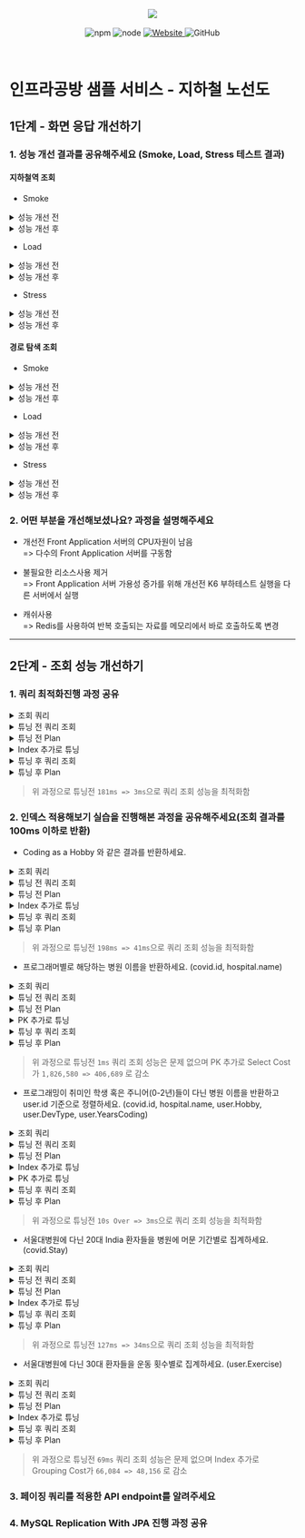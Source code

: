 <p align="center">
    <img width="200px;" src="https://raw.githubusercontent.com/woowacourse/atdd-subway-admin-frontend/master/images/main_logo.png"/>
</p>
<p align="center">
  <img alt="npm" src="https://img.shields.io/badge/npm-%3E%3D%205.5.0-blue">
  <img alt="node" src="https://img.shields.io/badge/node-%3E%3D%209.3.0-blue">
  <a href="https://edu.nextstep.camp/c/R89PYi5H" alt="nextstep atdd">
    <img alt="Website" src="https://img.shields.io/website?url=https%3A%2F%2Fedu.nextstep.camp%2Fc%2FR89PYi5H">
  </a>
  <img alt="GitHub" src="https://img.shields.io/github/license/next-step/atdd-subway-service">
</p>

<br>

# 인프라공방 샘플 서비스 - 지하철 노선도
## 1단계 - 화면 응답 개선하기
### 1. 성능 개선 결과를 공유해주세요 (Smoke, Load, Stress 테스트 결과)

#### 지하철역 조회
- Smoke
<details><summary>성능 개선 전</summary>

```bash

          /\      |‾‾| /‾‾/   /‾‾/
     /\  /  \     |  |/  /   /  /
    /  \/    \    |     (   /   ‾‾\
   /          \   |  |\  \ |  (‾)  |
  / __________ \  |__| \__\ \_____/ .io

  execution: local
     script: smoke.js
     output: -

  scenarios: (100.00%) 1 scenario, 1 max VUs, 40s max duration (incl. graceful stop):
           * default: 1 looping VUs for 10s (gracefulStop: 30s)


running (11.1s), 0/1 VUs, 8 complete and 0 interrupted iterations
default ✓ [======================================] 1 VUs  10s

     ✓ 메인페이지가 정상적으로 응답함
     ✓ 지하철역이 정상적으로 조회됨

     checks.........................: 100.00% ✓ 16       ✗ 0
     data_received..................: 593 kB  53 kB/s
     data_sent......................: 2.6 kB  231 B/s
     http_req_blocked...............: avg=4.27ms   min=3.11µs  med=3.25µs   max=68.36ms  p(90)=3.62µs   p(95)=17.09ms
     http_req_connecting............: avg=191.66µs min=0s      med=0s       max=3.06ms   p(90)=0s       p(95)=766.65µs
   ✗ http_req_duration..............: avg=189.56ms min=16.2ms  med=101.47ms max=994.87ms p(90)=359.25ms p(95)=553.03ms
       { expected_response:true }...: avg=189.56ms min=16.2ms  med=101.47ms max=994.87ms p(90)=359.25ms p(95)=553.03ms
     http_req_failed................: 0.00%   ✓ 0        ✗ 16
     http_req_receiving.............: avg=5.08ms   min=71.04µs med=963.25µs max=22.9ms   p(90)=16.48ms  p(95)=18.92ms
     http_req_sending...............: avg=96.27µs  min=58.82µs med=87.35µs  max=195.85µs p(90)=126.52µs p(95)=145.34µs
     http_req_tls_handshaking.......: avg=1.62ms   min=0s      med=0s       max=25.98ms  p(90)=0s       p(95)=6.49ms
     http_req_waiting...............: avg=184.38ms min=15.99ms med=92.48ms  max=971.89ms p(90)=350.69ms p(95)=545.63ms
     http_reqs......................: 16      1.438287/s
     iteration_duration.............: avg=1.39s    min=1.17s   med=1.29s    max=2.11s    p(90)=1.63s    p(95)=1.87s
     iterations.....................: 8       0.719144/s
     vus............................: 1       min=1      max=1
     vus_max........................: 1       min=1      max=1

ERRO[0012] some thresholds have failed
```

</details>

<details><summary>성능 개선 후</summary>

```bash
          /\      |‾‾| /‾‾/   /‾‾/
     /\  /  \     |  |/  /   /  /
    /  \/    \    |     (   /   ‾‾\
   /          \   |  |\  \ |  (‾)  |
  / __________ \  |__| \__\ \_____/ .io

  execution: local
     script: smoke.js
     output: -

  scenarios: (100.00%) 1 scenario, 1 max VUs, 40s max duration (incl. graceful stop):
           * default: 1 looping VUs for 10s (gracefulStop: 30s)


running (10.5s), 0/1 VUs, 10 complete and 0 interrupted iterations
default ✓ [======================================] 1 VUs  10s

     ✓ 메인페이지가 정상적으로 응답함
     ✓ 지하철역이 정상적으로 조회됨

     checks.........................: 100.00% ✓ 20       ✗ 0
     data_received..................: 740 kB  71 kB/s
     data_sent......................: 2.5 kB  239 B/s
     http_req_blocked...............: avg=3.19ms   min=2.92µs  med=3.03µs  max=63.75ms  p(90)=3.1µs    p(95)=3.19ms
     http_req_connecting............: avg=102.51µs min=0s      med=0s      max=2.05ms   p(90)=0s       p(95)=102.51µ
   ✓ http_req_duration..............: avg=20.19ms  min=12.99ms med=18.95ms max=37.4ms   p(90)=25.79ms  p(95)=33.6ms
       { expected_response:true }...: avg=20.19ms  min=12.99ms med=18.95ms max=37.4ms   p(90)=25.79ms  p(95)=33.6ms
     http_req_failed................: 0.00%   ✓ 0        ✗ 20
     http_req_receiving.............: avg=831.09µs min=72.74µs med=193.3µs max=5.91ms   p(90)=1.72ms   p(95)=3.25ms
     http_req_sending...............: avg=95.09µs  min=47.44µs med=89.17µs max=210.46µs p(90)=136.63µs p(95)=142.32µ
     http_req_tls_handshaking.......: avg=984.45µs min=0s      med=0s      max=19.68ms  p(90)=0s       p(95)=984.45µ
     http_req_waiting...............: avg=19.27ms  min=12.83ms med=17.61ms max=37.1ms   p(90)=25.35ms  p(95)=32.22ms
     http_reqs......................: 20      1.905912/s
     iteration_duration.............: avg=1.04s    min=1.03s   med=1.03s   max=1.13s    p(90)=1.05s    p(95)=1.09s
     iterations.....................: 10      0.952956/s
     vus............................: 1       min=1      max=1
     vus_max........................: 1       min=1      max=1
```

</details>

- Load
<details><summary>성능 개선 전</summary>

```bash

          /\      |‾‾| /‾‾/   /‾‾/
     /\  /  \     |  |/  /   /  /
    /  \/    \    |     (   /   ‾‾\
   /          \   |  |\  \ |  (‾)  |
  / __________ \  |__| \__\ \_____/ .io

  execution: local
     script: load.js
     output: -

  scenarios: (100.00%) 1 scenario, 240 max VUs, 1m30s max duration (incl. graceful stop):
           * default: Up to 240 looping VUs for 1m0s over 5 stages (gracefulRampDown: 30s, gracefulStop: 30s)


running (1m29.7s), 000/240 VUs, 349 complete and 77 interrupted iterations
default ↓ [======================================] 206/240 VUs  1m0s

     ✓ 메인페이지가 정상적으로 응답함
     ✗ 지하철역이 정상적으로 조회됨
      ↳  22% — ✓ 81 / ✗ 281

     checks.........................: 64.34% ✓ 507      ✗ 281
     data_received..................: 7.4 MB 83 kB/s
     data_sent......................: 178 kB 2.0 kB/s
     http_req_blocked...............: avg=2.77ms   min=2.63µs  med=3.09µs   max=67.59ms p(90)=9.48ms   p(95)=10.82ms
     http_req_connecting............: avg=709.43µs min=0s      med=0s       max=12.62ms p(90)=2.42ms   p(95)=3.12ms
   ✗ http_req_duration..............: avg=14.12s   min=13.13ms med=3.57s    max=49.68s  p(90)=31.66s   p(95)=32.55s
       { expected_response:true }...: avg=4.8s     min=13.13ms med=406.58ms max=49.68s  p(90)=19.5s    p(95)=37.7s
     http_req_failed................: 35.65% ✓ 281      ✗ 507
     http_req_receiving.............: avg=1.49ms   min=32.89µs med=89.74µs  max=70.05ms p(90)=3.39ms   p(95)=10.02ms
     http_req_sending...............: avg=117.93µs min=35.43µs med=80.44µs  max=6.17ms  p(90)=176.55µs p(95)=194.71µs
     http_req_tls_handshaking.......: avg=1.99ms   min=0s      med=0s       max=54.65ms p(90)=6.84ms   p(95)=7.79ms
     http_req_waiting...............: avg=14.12s   min=12.92ms med=3.57s    max=49.68s  p(90)=31.66s   p(95)=32.5s
     http_reqs......................: 788    8.787701/s
     iteration_duration.............: avg=30.92s   min=1.09s   med=31.98s   max=52.18s  p(90)=38.28s   p(95)=40.93s
     iterations.....................: 349    3.892015/s
     vus............................: 6      min=1      max=240
     vus_max........................: 240    min=240    max=240

ERRO[0091] some thresholds have failed
```

</details>

<details><summary>성능 개선 후</summary>

```bash

          /\      |‾‾| /‾‾/   /‾‾/
     /\  /  \     |  |/  /   /  /
    /  \/    \    |     (   /   ‾‾\
   /          \   |  |\  \ |  (‾)  |
  / __________ \  |__| \__\ \_____/ .io

  execution: local
     script: load.js
     output: -

  scenarios: (100.00%) 1 scenario, 240 max VUs, 1m30s max duration (incl. graceful stop):
           * default: Up to 240 looping VUs for 1m0s over 5 stages (gracefulRampDown: 30s, gracefulStop: 30s)


running (1m00.7s), 000/240 VUs, 7824 complete and 0 interrupted iterations
default ✓ [======================================] 000/240 VUs  1m0s

     ✓ 메인페이지가 정상적으로 응답함
     ✓ 지하철역이 정상적으로 조회됨

     checks.........................: 100.00% ✓ 15648      ✗ 0
     data_received..................: 577 MB  9.5 MB/s
     data_sent......................: 1.4 MB  23 kB/s
     http_req_blocked...............: avg=198.72µs min=2.39µs  med=2.84µs   max=66.91ms  p(90)=3.01µs  p(95)=3.12µs
     http_req_connecting............: avg=67.59µs  min=0s      med=0s       max=32.06ms  p(90)=0s      p(95)=0s
   ✓ http_req_duration..............: avg=24.31ms  min=9.48ms  med=19.87ms  max=1.55s    p(90)=33.75ms p(95)=41.01ms
       { expected_response:true }...: avg=24.31ms  min=9.48ms  med=19.87ms  max=1.55s    p(90)=33.75ms p(95)=41.01ms
     http_req_failed................: 0.00%   ✓ 0          ✗ 15648
     http_req_receiving.............: avg=1.61ms   min=28.06µs med=215.94µs max=711.58ms p(90)=3.29ms  p(95)=5.66ms
     http_req_sending...............: avg=77.43µs  min=34.87µs med=54.86µs  max=24.94ms  p(90)=82.73µs p(95)=116.75µ
     http_req_tls_handshaking.......: avg=124.8µs  min=0s      med=0s       max=43ms     p(90)=0s      p(95)=0s
     http_req_waiting...............: avg=22.62ms  min=9.24ms  med=18.81ms  max=1.54s    p(90)=31.62ms p(95)=37.62ms
     http_reqs......................: 15648   257.910438/s
     iteration_duration.............: avg=1.05s    min=1.02s   med=1.04s    max=2.57s    p(90)=1.06s   p(95)=1.08s
     iterations.....................: 7824    128.955219/s
     vus............................: 13      min=1        max=239
     vus_max........................: 240     min=240      max=240
```

</details>

- Stress
<details><summary>성능 개선 전</summary>

```bash

          /\      |‾‾| /‾‾/   /‾‾/
     /\  /  \     |  |/  /   /  /
    /  \/    \    |     (   /   ‾‾\
   /          \   |  |\  \ |  (‾)  |
  / __________ \  |__| \__\ \_____/ .io

  execution: local
     script: stress.js
     output: -

  scenarios: (100.00%) 1 scenario, 300 max VUs, 1m25s max duration (incl. graceful stop):
           * default: Up to 300 looping VUs for 55s over 7 stages (gracefulRampDown: 30s, gracefulStop: 30s)


running (1m25.0s), 000/300 VUs, 307 complete and 125 interrupted iterations
default ✓ [======================================] 000/300 VUs  55s

     ✓ 메인페이지가 정상적으로 응답함
     ✗ 지하철역이 정상적으로 조회됨
      ↳  24% — ✓ 78 / ✗ 246

     checks.........................: 67.46% ✓ 510      ✗ 246
     data_received..................: 7.4 MB 87 kB/s
     data_sent......................: 209 kB 2.5 kB/s
     http_req_blocked...............: avg=3.47ms   min=2.53µs  med=3.18µs   max=31.81ms p(90)=9.73ms   p(95)=10.75ms
     http_req_connecting............: avg=918.17µs min=0s      med=0s       max=24.78ms p(90)=3.03ms   p(95)=3.14ms
   ✗ http_req_duration..............: avg=14.33s   min=12.79ms med=4.24s    max=46.72s  p(90)=33.19s   p(95)=37.52s
       { expected_response:true }...: avg=5.97s    min=12.79ms med=2.19s    max=46.72s  p(90)=20.47s   p(95)=38.1s
     http_req_failed................: 32.53% ✓ 246      ✗ 510
     http_req_receiving.............: avg=1.24ms   min=32.95µs med=94.75µs  max=29.04ms p(90)=4.21ms   p(95)=8.88ms
     http_req_sending...............: avg=148.41µs min=40.68µs med=102.34µs max=8.9ms   p(90)=188.07µs p(95)=212.73µs
     http_req_tls_handshaking.......: avg=2.45ms   min=0s      med=0s       max=23.05ms p(90)=6.82ms   p(95)=8.02ms
     http_req_waiting...............: avg=14.33s   min=12.55ms med=4.24s    max=46.72s  p(90)=33.17s   p(95)=37.52s
     http_reqs......................: 756    8.893897/s
     iteration_duration.............: avg=32.7s    min=1.09s   med=32.14s   max=50.3s   p(90)=41.75s   p(95)=43.61s
     iterations.....................: 307    3.611675/s
     vus............................: 1      min=1      max=300
     vus_max........................: 300    min=300    max=300

ERRO[0086] some thresholds have failed
```

</details>

<details><summary>성능 개선 후</summary>

```bash

          /\      |‾‾| /‾‾/   /‾‾/
     /\  /  \     |  |/  /   /  /
    /  \/    \    |     (   /   ‾‾\
   /          \   |  |\  \ |  (‾)  |
  / __________ \  |__| \__\ \_____/ .io

  execution: local
     script: stress.js
     output: -

  scenarios: (100.00%) 1 scenario, 300 max VUs, 1m25s max duration (incl. graceful stop):
           * default: Up to 300 looping VUs for 55s over 7 stages (gracefulRampDown: 30s, gracefulStop: 30s)


running (0m56.0s), 000/300 VUs, 7741 complete and 0 interrupted iterations
default ✓ [======================================] 000/300 VUs  55s

     ✓ 메인페이지가 정상적으로 응답함
     ✓ 지하철역이 정상적으로 조회됨

     checks.........................: 100.00% ✓ 15482      ✗ 0
     data_received..................: 571 MB  10 MB/s
     data_sent......................: 1.4 MB  25 kB/s
     http_req_blocked...............: avg=236.08µs min=2.46µs  med=2.85µs  max=57.46ms  p(90)=3.03µs  p(95)=3.15µs
     http_req_connecting............: avg=80.05µs  min=0s      med=0s      max=32.82ms  p(90)=0s      p(95)=0s
   ✓ http_req_duration..............: avg=21.52ms  min=9.12ms  med=19.18ms max=404.27ms p(90)=30.18ms p(95)=36.58ms
       { expected_response:true }...: avg=21.52ms  min=9.12ms  med=19.18ms max=404.27ms p(90)=30.18ms p(95)=36.58ms
     http_req_failed................: 0.00%   ✓ 0          ✗ 15482
     http_req_receiving.............: avg=1.13ms   min=25.02µs med=214µs   max=79.14ms  p(90)=3.08ms  p(95)=5.04ms
     http_req_sending...............: avg=76.13µs  min=32.97µs med=54.99µs max=21.09ms  p(90)=83.75µs p(95)=121.19µs
     http_req_tls_handshaking.......: avg=147.93µs min=0s      med=0s      max=39.79ms  p(90)=0s      p(95)=0s
     http_req_waiting...............: avg=20.31ms  min=9.02ms  med=18.15ms max=400.87ms p(90)=28.02ms p(95)=33.38ms
     http_reqs......................: 15482   276.431613/s
     iteration_duration.............: avg=1.04s    min=1.02s   med=1.04s   max=1.43s    p(90)=1.06s   p(95)=1.07s
     iterations.....................: 7741    138.215806/s
     vus............................: 1       min=1        max=299
     vus_max........................: 300     min=300      max=300
```

</details>

#### 경로 탐색 조회
- Smoke
<details><summary>성능 개선 전</summary>

```bash

          /\      |‾‾| /‾‾/   /‾‾/
     /\  /  \     |  |/  /   /  /
    /  \/    \    |     (   /   ‾‾\
   /          \   |  |\  \ |  (‾)  |
  / __________ \  |__| \__\ \_____/ .io

  execution: local
     script: smoke.js
     output: -

  scenarios: (100.00%) 1 scenario, 1 max VUs, 40s max duration (incl. graceful stop):
           * default: 1 looping VUs for 10s (gracefulStop: 30s)


running (10.7s), 0/1 VUs, 8 complete and 0 interrupted iterations
default ↓ [======================================] 1 VUs  10s

     ✓ 메인페이지가 정상적으로 응답함
     ✓ 경로가 정상적으로 검색됨

     checks.........................: 100.00% ✓ 16       ✗ 0
     data_received..................: 39 kB   3.6 kB/s
     data_sent......................: 1.1 kB  104 B/s
     http_req_blocked...............: avg=1.42ms   min=2.85µs  med=3.09µs  max=22.69ms  p(90)=3.26µs   p(95)=5.67ms
     http_req_connecting............: avg=68.78µs  min=0s      med=0s      max=1.1ms    p(90)=0s       p(95)=275.14µs
   ✗ http_req_duration..............: avg=165.83ms min=15.1ms  med=98.59ms max=615.53ms p(90)=426.89ms p(95)=491.49ms
       { expected_response:true }...: avg=165.83ms min=15.1ms  med=98.59ms max=615.53ms p(90)=426.89ms p(95)=491.49ms
     http_req_failed................: 0.00%   ✓ 0        ✗ 16
     http_req_receiving.............: avg=111.12µs min=80.45µs med=90.2µs  max=344.49µs p(90)=125.35µs p(95)=182.77µs
     http_req_sending...............: avg=96.31µs  min=64.29µs med=90.39µs max=185.48µs p(90)=119.94µs p(95)=137.01µs
     http_req_tls_handshaking.......: avg=1.29ms   min=0s      med=0s      max=20.7ms   p(90)=0s       p(95)=5.17ms
     http_req_waiting...............: avg=165.63ms min=14.92ms med=98.35ms max=615.12ms p(90)=426.72ms p(95)=491.25ms
     http_reqs......................: 16      1.49683/s
     iteration_duration.............: avg=1.33s    min=1.18s   med=1.27s   max=1.66s    p(90)=1.53s    p(95)=1.59s
     iterations.....................: 8       0.748415/s
     vus............................: 1       min=1      max=1
     vus_max........................: 1       min=1      max=1

ERRO[0012] some thresholds have failed
```

</details>

<details><summary>성능 개선 후</summary>

```bash

          /\      |‾‾| /‾‾/   /‾‾/
     /\  /  \     |  |/  /   /  /
    /  \/    \    |     (   /   ‾‾\
   /          \   |  |\  \ |  (‾)  |
  / __________ \  |__| \__\ \_____/ .io

  execution: local
     script: smoke.js
     output: -

  scenarios: (100.00%) 1 scenario, 1 max VUs, 40s max duration (incl. graceful stop):
           * default: 1 looping VUs for 10s (gracefulStop: 30s)


running (10.4s), 0/1 VUs, 10 complete and 0 interrupted iterations
default ✓ [======================================] 1 VUs  10s

     ✓ 메인페이지가 정상적으로 응답함
     ✓ 경로가 정상적으로 검색됨

     checks.........................: 100.00% ✓ 20       ✗ 0
     data_received..................: 48 kB   4.6 kB/s
     data_sent......................: 1.3 kB  121 B/s
     http_req_blocked...............: avg=1.13ms   min=2.76µs  med=3.02µs  max=22.67ms  p(90)=3.27µs   p(95)=1.13ms
     http_req_connecting............: avg=126.01µs min=0s      med=0s      max=2.52ms   p(90)=0s       p(95)=126.01µ
   ✓ http_req_duration..............: avg=20.28ms  min=14.71ms med=19.01ms max=39.22ms  p(90)=23.99ms  p(95)=24.94ms
       { expected_response:true }...: avg=20.28ms  min=14.71ms med=19.01ms max=39.22ms  p(90)=23.99ms  p(95)=24.94ms
     http_req_failed................: 0.00%   ✓ 0        ✗ 20
     http_req_receiving.............: avg=82.54µs  min=57.93µs med=77.46µs max=140.38µs p(90)=98.01µs  p(95)=104.59µ
     http_req_sending...............: avg=89.56µs  min=58.6µs  med=84.39µs max=185.37µs p(90)=108.46µs p(95)=120.5µs
     http_req_tls_handshaking.......: avg=966.28µs min=0s      med=0s      max=19.32ms  p(90)=0s       p(95)=966.28µ
     http_req_waiting...............: avg=20.11ms  min=14.55ms med=18.83ms max=38.9ms   p(90)=23.84ms  p(95)=24.8ms
     http_reqs......................: 20      1.915227/s
     iteration_duration.............: avg=1.04s    min=1.03s   med=1.04s   max=1.08s    p(90)=1.04s    p(95)=1.06s
     iterations.....................: 10      0.957613/s
     vus............................: 1       min=1      max=1
     vus_max........................: 1       min=1      max=1
```

</details>

- Load
<details><summary>성능 개선 전</summary>

```bash

          /\      |‾‾| /‾‾/   /‾‾/
     /\  /  \     |  |/  /   /  /
    /  \/    \    |     (   /   ‾‾\
   /          \   |  |\  \ |  (‾)  |
  / __________ \  |__| \__\ \_____/ .io

  execution: local
     script: load.js
     output: -

  scenarios: (100.00%) 1 scenario, 240 max VUs, 1m30s max duration (incl. graceful stop):
           * default: Up to 240 looping VUs for 1m0s over 5 stages (gracefulRampDown: 30s, gracefulStop: 30s)

ERRO[0088] TypeError: Cannot read property 'length' of undefined
running at 경로가 정상적으로 검색됨 (file:///app/infra-subway-performance/infra-subway-performance/k6-script/map/load.js:45:56(6))
default at go.k6.io/k6/js/common.Bind.func1 (native)
        at 경로탐색_결과_확인 (file:///app/infra-subway-performance/infra-subway-performance/k6-script/map/load.js:44:39(7))
        at file:///app/infra-subway-performance/infra-subway-performance/k6-script/map/load.js:24:29(15)  executor=ramping-vus scenario=default source=stacktrace

running (1m30.0s), 000/240 VUs, 343 complete and 57 interrupted iterations
default ✓ [======================================] 000/240 VUs  1m0s

     ✓ 메인페이지가 정상적으로 응답함
     ✗ 경로가 정상적으로 검색됨
      ↳  9% — ✓ 32 / ✗ 311

     checks.........................: 58.14% ✓ 432      ✗ 311
     data_received..................: 1.6 MB 18 kB/s
     data_sent......................: 159 kB 1.8 kB/s
     http_req_blocked...............: avg=2.77ms   min=2.28µs  med=3.15µs  max=34.27ms p(90)=9.17ms   p(95)=10.71ms
     http_req_connecting............: avg=725.46µs min=0s      med=0s      max=6.21ms  p(90)=2.51ms   p(95)=3.1ms
   ✗ http_req_duration..............: avg=15.24s   min=11.32ms med=4.83s   max=48.97s  p(90)=32.03s   p(95)=32.72s
       { expected_response:true }...: avg=3.67s    min=11.32ms med=65.86ms max=48.97s  p(90)=7.55s    p(95)=28.04s
     http_req_failed................: 41.85% ✓ 311      ✗ 432
     http_req_receiving.............: avg=602.66µs min=32.21µs med=91.79µs max=21.26ms p(90)=1.07ms   p(95)=3.15ms
     http_req_sending...............: avg=128.7µs  min=35.37µs med=78.98µs max=9.92ms  p(90)=180.23µs p(95)=202.49µs
     http_req_tls_handshaking.......: avg=1.96ms   min=0s      med=0s      max=23.7ms  p(90)=6.39ms   p(95)=7.96ms
     http_req_waiting...............: avg=15.24s   min=10.92ms med=4.82s   max=48.97s  p(90)=32.03s   p(95)=32.72s
     http_reqs......................: 743    8.255277/s
     iteration_duration.............: avg=32.62s   min=16.4s   med=31.34s  max=49.99s  p(90)=38.85s   p(95)=42.1s
     iterations.....................: 343    3.810982/s
     vus............................: 1      min=1      max=240
     vus_max........................: 240    min=240    max=240

ERRO[0091] some thresholds have failed
```

</details>

<details><summary>성능 개선 후</summary>

```bash

          /\      |‾‾| /‾‾/   /‾‾/
     /\  /  \     |  |/  /   /  /
    /  \/    \    |     (   /   ‾‾\
   /          \   |  |\  \ |  (‾)  |
  / __________ \  |__| \__\ \_____/ .io

  execution: local
     script: load.js
     output: -

  scenarios: (100.00%) 1 scenario, 240 max VUs, 1m30s max duration (incl. graceful stop):
           * default: Up to 240 looping VUs for 1m0s over 5 stages (gracefulRampDown: 30s, gracefulStop: 30s)


running (1m00.9s), 000/240 VUs, 7936 complete and 0 interrupted iterations
default ✓ [======================================] 000/240 VUs  1m0s

     ✓ 메인페이지가 정상적으로 응답함
     ✓ 경로가 정상적으로 검색됨

     checks.........................: 100.00% ✓ 15872      ✗ 0
     data_received..................: 36 MB   591 kB/s
     data_sent......................: 701 kB  12 kB/s
     http_req_blocked...............: avg=180.48µs min=2.12µs  med=2.84µs  max=46.96ms  p(90)=2.99µs  p(95)=3.09µs
     http_req_connecting............: avg=57.26µs  min=0s      med=0s      max=21.09ms  p(90)=0s      p(95)=0s
   ✓ http_req_duration..............: avg=18.15ms  min=9.66ms  med=16.49ms max=629.72ms p(90)=24.79ms p(95)=28.64ms
       { expected_response:true }...: avg=18.15ms  min=9.66ms  med=16.49ms max=629.72ms p(90)=24.79ms p(95)=28.64ms
     http_req_failed................: 0.00%   ✓ 0          ✗ 15872
     http_req_receiving.............: avg=68.76µs  min=25.91µs med=50.91µs max=19.22ms  p(90)=74.46µs p(95)=97.52µs
     http_req_sending...............: avg=60.97µs  min=35.79µs med=54.84µs max=3.1ms    p(90)=72.99µs p(95)=85.1µs
     http_req_tls_handshaking.......: avg=116.59µs min=0s      med=0s      max=32.36ms  p(90)=0s      p(95)=0s
     http_req_waiting...............: avg=18.02ms  min=9.55ms  med=16.36ms max=629.62ms p(90)=24.67ms p(95)=28.52ms
     http_reqs......................: 15872   260.601696/s
     iteration_duration.............: avg=1.03s    min=1.02s   med=1.03s   max=1.68s    p(90)=1.04s   p(95)=1.05s
     iterations.....................: 7936    130.300848/s
     vus............................: 9       min=1        max=240
     vus_max........................: 240     min=240      max=240

```

</details>

- Stress
<details><summary>성능 개선 전</summary>

```bash

          /\      |‾‾| /‾‾/   /‾‾/
     /\  /  \     |  |/  /   /  /
    /  \/    \    |     (   /   ‾‾\
   /          \   |  |\  \ |  (‾)  |
  / __________ \  |__| \__\ \_____/ .io

  execution: local
     script: stress.js
     output: -

  scenarios: (100.00%) 1 scenario, 300 max VUs, 1m25s max duration (incl. graceful stop):
           * default: Up to 300 looping VUs for 55s over 7 stages (gracefulRampDown: 30s, gracefulStop: 30s)

ERRO[0083] TypeError: Cannot read property 'length' of undefined
running at 경로가 정상적으로 검색됨 (file:///app/infra-subway-performance/infra-subway-performance/k6-script/map/stress.js:47:56(6))
default at go.k6.io/k6/js/common.Bind.func1 (native)
        at 경로탐색_결과_확인 (file:///app/infra-subway-performance/infra-subway-performance/k6-script/map/stress.js:46:39(7))
        at file:///app/infra-subway-performance/infra-subway-performance/k6-script/map/stress.js:26:29(15)  executor=ramping-vus scenario=default source=stacktrace

running (1m24.9s), 000/300 VUs, 313 complete and 126 interrupted iterations
default ✓ [======================================] 000/300 VUs  55s

     ✓ 메인페이지가 정상적으로 응답함
     ✗ 경로가 정상적으로 검색됨
      ↳  13% — ✓ 43 / ✗ 270

     checks.........................: 64.09% ✓ 482      ✗ 270
     data_received..................: 1.8 MB 22 kB/s
     data_sent......................: 197 kB 2.3 kB/s
     http_req_blocked...............: avg=3.32ms   min=2.5µs   med=3.17µs  max=28.43ms p(90)=9.52ms   p(95)=10.72ms
     http_req_connecting............: avg=907.2µs  min=0s      med=0s      max=15.15ms p(90)=3.06ms   p(95)=3.14ms
   ✗ http_req_duration..............: avg=14.66s   min=11.1ms  med=6.07s   max=52.29s  p(90)=34.99s   p(95)=36.72s
       { expected_response:true }...: avg=4.86s    min=11.1ms  med=1.41s   max=52.29s  p(90)=8.45s    p(95)=28.12s
     http_req_failed................: 35.90% ✓ 270      ✗ 482
     http_req_receiving.............: avg=282.23µs min=33.04µs med=89.51µs max=13.46ms p(90)=422.95µs p(95)=886.68µs
     http_req_sending...............: avg=173.58µs min=39.9µs  med=93.09µs max=12.51ms p(90)=180.94µs p(95)=209.42µs
     http_req_tls_handshaking.......: avg=2.33ms   min=0s      med=0s      max=24.31ms p(90)=6.66ms   p(95)=7.65ms
     http_req_waiting...............: avg=14.66s   min=10.88ms med=6.07s   max=52.29s  p(90)=34.99s   p(95)=36.72s
     http_reqs......................: 752    8.857125/s
     iteration_duration.............: avg=33.21s   min=1.24s   med=31.24s  max=53.33s  p(90)=40.91s   p(95)=43.55s
     iterations.....................: 313    3.686543/s
     vus............................: 8      min=1      max=300
     vus_max........................: 300    min=300    max=300

ERRO[0086] some thresholds have failed
```

</details>

<details><summary>성능 개선 후</summary>

```bash

          /\      |‾‾| /‾‾/   /‾‾/
     /\  /  \     |  |/  /   /  /
    /  \/    \    |     (   /   ‾‾\
   /          \   |  |\  \ |  (‾)  |
  / __________ \  |__| \__\ \_____/ .io

  execution: local
     script: stress.js
     output: -

  scenarios: (100.00%) 1 scenario, 300 max VUs, 1m25s max duration (incl. graceful stop):
           * default: Up to 300 looping VUs for 55s over 7 stages (gracefulRampDown: 30s, gracefulStop: 30s)


running (0m56.0s), 000/300 VUs, 7801 complete and 0 interrupted iterations
default ✓ [======================================] 000/300 VUs  55s

     ✓ 메인페이지가 정상적으로 응답함
     ✓ 경로가 정상적으로 검색됨

     checks.........................: 100.00% ✓ 15602      ✗ 0
     data_received..................: 36 MB   636 kB/s
     data_sent......................: 723 kB  13 kB/s
     http_req_blocked...............: avg=224.69µs min=2.51µs  med=2.85µs  max=53.54ms  p(90)=3µs     p(95)=3.12µs
     http_req_connecting............: avg=74.68µs  min=0s      med=0s      max=20.08ms  p(90)=0s      p(95)=0s
   ✓ http_req_duration..............: avg=18.56ms  min=9.58ms  med=16.77ms max=179.2ms  p(90)=25.8ms  p(95)=30.38ms
       { expected_response:true }...: avg=18.56ms  min=9.58ms  med=16.77ms max=179.2ms  p(90)=25.8ms  p(95)=30.38ms
     http_req_failed................: 0.00%   ✓ 0          ✗ 15602
     http_req_receiving.............: avg=73.24µs  min=26.77µs med=51.63µs max=19.46ms  p(90)=77.5µs  p(95)=102.23µs
     http_req_sending...............: avg=62.03µs  min=34.48µs med=54.98µs max=4.01ms   p(90)=76.68µs p(95)=92.66µs
     http_req_tls_handshaking.......: avg=142.31µs min=0s      med=0s      max=34.37ms  p(90)=0s      p(95)=0s
     http_req_waiting...............: avg=18.43ms  min=9.43ms  med=16.64ms max=179.09ms p(90)=25.65ms p(95)=30.18ms
     http_reqs......................: 15602   278.490157/s
     iteration_duration.............: avg=1.03s    min=1.02s   med=1.03s   max=1.23s    p(90)=1.05s   p(95)=1.05s
     iterations.....................: 7801    139.245078/s
     vus............................: 1       min=1        max=300
     vus_max........................: 300     min=300      max=300

```

</details>



### 2. 어떤 부분을 개선해보셨나요? 과정을 설명해주세요
- 개선전 Front Application 서버의 CPU자원이 남음  
  => 다수의 Front Application 서버를 구동함

- 불필요한 리소스사용 제거  
  => Front Application 서버 가용성 증가를 위해 개선전 K6 부하테스트 실행을 다른 서버에서 실행
  
- 캐쉬사용  
  => Redis를 사용하여 반복 호출되는 자료를 메모리에서 바로 호출하도록 변경

---

## 2단계 - 조회 성능 개선하기
### 1. 쿼리 최적화진행 과정 공유
<details><summary>조회 쿼리</summary>

```sql
select 연봉_top5_사원.사원번호, 연봉_top5_사원.이름, 연봉_top5_사원.연봉, 직급.직급명, 사원출입기록.입출입시간,사원출입기록.지역, 사원출입기록.입출입구분
from
(
	select 
	사원.사원번호, 사원.이름, 급여.연봉
	from 
		(
			select 사원번호, 이름
			from 사원
		) 사원,
		(
			select 부서번호
			from 부서
			where 비고 = 'active'
		) 부서,
		(
		select 사원번호, 부서번호
		from 부서관리자
		where 
		now() BETWEEN  시작일자 and 종료일자
		) 부서관리자,
		(
			select 사원번호, 연봉
			from 급여
			where now() BETWEEN 시작일자 and 종료일자
		) 급여,
		(
			select 사원번호, 부서번호
			from 부서사원_매핑
			where now() BETWEEN 시작일자 and 종료일자
		) 부서사원_매핑	
	WHERE 사원.사원번호 = 부서사원_매핑.사원번호
	and 사원.사원번호 = 부서관리자.사원번호
	and 사원.사원번호 = 급여.사원번호
	and 부서사원_매핑.부서번호 = 부서.부서번호
	order by 급여.연봉 desc limit 5
) 연봉_top5_사원,
(
	select 사원번호, 직급명
	from 직급
	where now() BETWEEN 시작일자 and 종료일자
) 직급,
(
	select 사원번호, 입출입시간, 지역, 입출입구분
	from 사원출입기록
	where 입출입구분 = 'O'
) 사원출입기록
WHERE 연봉_top5_사원.사원번호 = 직급.사원번호
	and 연봉_top5_사원.사원번호 = 사원출입기록.사원번호
order by 연봉 desc, 지역;
```

</details>

<details><summary>튜닝 전 쿼리 조회</summary>

![queryResultBeforeTurning](https://raw.githubusercontent.com/LuneChaser/infra-subway-performance/step2/step2Docs/queryOptimization/queryResultBeforeTurning.JPG)

</details>

<details><summary>튜닝 전 Plan</summary>

![planBeforeTurning](https://raw.githubusercontent.com/LuneChaser/infra-subway-performance/step2/step2Docs/queryOptimization/planBeforeTurning.JPG)

</details>

<details><summary>Index 추가로 튜닝</summary>

![addIndex](https://raw.githubusercontent.com/LuneChaser/infra-subway-performance/step2/step2Docs/queryOptimization/addIndex.JPG)

</details>

</details>

<details><summary>튜닝 후 쿼리 조회</summary>

![queryResultAfterTurning](https://raw.githubusercontent.com/LuneChaser/infra-subway-performance/step2/step2Docs/queryOptimization/queryResultAfterTurning.JPG)

</details>

<details><summary>튜닝 후 Plan</summary>

![planAfterTurning](https://raw.githubusercontent.com/LuneChaser/infra-subway-performance/step2/step2Docs/queryOptimization/planAfterTurning.JPG)

</details>

> 위 과정으로 튜닝전 `181ms => 3ms`으로 쿼리 조회 성능을 최적화함

### 2. 인덱스 적용해보기 실습을 진행해본 과정을 공유해주세요(조회 결과를 100ms 이하로 반환)

- Coding as a Hobby 와 같은 결과를 반환하세요.

<details><summary>조회 쿼리</summary>

```sql
select hobby, ROUND(count(1)*100 / (select count(1) from subway.programmer), 1) as Response
from subway.programmer
group by hobby
order by hobby desc;
```

</details>

<details><summary>튜닝 전 쿼리 조회</summary>

![queryResultBeforeTuning](https://raw.githubusercontent.com/LuneChaser/infra-subway-performance/step2/step2Docs/acceptIndex/CodingHobby/queryResultBeforeTuning.JPG)

</details>

<details><summary>튜닝 전 Plan</summary>

![planBeforeTuning](https://raw.githubusercontent.com/LuneChaser/infra-subway-performance/step2/step2Docs/acceptIndex/CodingHobby/planBeforeTuning.JPG)

</details>

<details><summary>Index 추가로 튜닝</summary>

![addIndex](https://raw.githubusercontent.com/LuneChaser/infra-subway-performance/step2/step2Docs/acceptIndex/CodingHobby/addIndex.JPG)

</details>

</details>

<details><summary>튜닝 후 쿼리 조회</summary>

![queryResultAfterTuning](https://raw.githubusercontent.com/LuneChaser/infra-subway-performance/step2/step2Docs/acceptIndex/CodingHobby/queryResultAfterTuning.JPG)

</details>

<details><summary>튜닝 후 Plan</summary>

![planAfterTuning](https://raw.githubusercontent.com/LuneChaser/infra-subway-performance/step2/step2Docs/acceptIndex/CodingHobby/planAfterTuning.JPG)

</details>

> 위 과정으로 튜닝전 `198ms => 41ms`으로 쿼리 조회 성능을 최적화함

- 프로그래머별로 해당하는 병원 이름을 반환하세요. (covid.id, hospital.name)
<details><summary>조회 쿼리</summary>

```sql
select covid.id, hospital.name
from subway.covid,
  subway.hospital
where covid.hospital_id = hospital.id
  and covid.programmer_id is not null 
```

</details>

<details><summary>튜닝 전 쿼리 조회</summary>

![queryResultBeforeTuning](https://raw.githubusercontent.com/LuneChaser/infra-subway-performance/step2/step2Docs/acceptIndex/hospitalNameForProgrammer/queryResultBeforeTuning.JPG)

</details>

<details><summary>튜닝 전 Plan</summary>

![planBeforeTuning](https://raw.githubusercontent.com/LuneChaser/infra-subway-performance/step2/step2Docs/acceptIndex/hospitalNameForProgrammer/planBeforeTuning.JPG)

</details>

<details><summary>PK 추가로 튜닝</summary>

![addIndex](https://raw.githubusercontent.com/LuneChaser/infra-subway-performance/step2/step2Docs/acceptIndex/hospitalNameForProgrammer/hospitalAddingPK.JPG)

</details>

</details>

<details><summary>튜닝 후 쿼리 조회</summary>

튜닝 전 속도가 100ms이하로 조건을 만족하여 미캡처

</details>

<details><summary>튜닝 후 Plan</summary>

![planAfterTuning](https://raw.githubusercontent.com/LuneChaser/infra-subway-performance/step2/step2Docs/acceptIndex/hospitalNameForProgrammer/planAfterTuning.JPG)

</details>

> 위 과정으로 튜닝전 `1ms` 쿼리 조회 성능은 문제 없으며 PK 추가로 Select Cost가 `1,826,580 => 406,689` 로 감소

- 프로그래밍이 취미인 학생 혹은 주니어(0-2년)들이 다닌 병원 이름을 반환하고 user.id 기준으로 정렬하세요. (covid.id, hospital.name, user.Hobby, user.DevType, user.YearsCoding)
<details><summary>조회 쿼리</summary>

```sql
select covid.id, hospital.name, user.hobby, user.dev_type, user.years_coding 
from subway.programmer user,
  subway.covid,
  subway.hospital
where (user.student like 'Yes%' OR user.years_coding like '0-2%') 
  and user.id = covid.programmer_id
  and user.hobby = 'Yes'
  and covid.hospital_id = hospital.id
  and covid.programmer_id is not null
order by user.id
;
```

</details>

<details><summary>튜닝 전 쿼리 조회</summary>

조회 시간이 10초 이상으로 미캡처

</details>

<details><summary>튜닝 전 Plan</summary>

![planBeforeTuning](https://raw.githubusercontent.com/LuneChaser/infra-subway-performance/step2/step2Docs/acceptIndex/hospitalNameForHobbyProgramming/planBeforeTuning.JPG)

</details>

<details><summary>Index 추가로 튜닝</summary>

![addIndex](https://raw.githubusercontent.com/LuneChaser/infra-subway-performance/step2/step2Docs/acceptIndex/hospitalNameForHobbyProgramming/addIndex.JPG)

</details>

<details><summary>PK 추가로 튜닝</summary>

![addIndex](https://raw.githubusercontent.com/LuneChaser/infra-subway-performance/step2/step2Docs/acceptIndex/hospitalNameForHobbyProgramming/programmerAddingPK.JPG)

</details>

</details>

<details><summary>튜닝 후 쿼리 조회</summary>

![queryResultAfterTuning](https://raw.githubusercontent.com/LuneChaser/infra-subway-performance/step2/step2Docs/acceptIndex/hospitalNameForHobbyProgramming/queryResultAfterTuning.JPG)

</details>

<details><summary>튜닝 후 Plan</summary>

![planAfterTuning](https://raw.githubusercontent.com/LuneChaser/infra-subway-performance/step2/step2Docs/acceptIndex/hospitalNameForHobbyProgramming/planAfterTuning.JPG)

</details>

> 위 과정으로 튜닝전 `10s Over => 3ms`으로 쿼리 조회 성능을 최적화함

- 서울대병원에 다닌 20대 India 환자들을 병원에 머문 기간별로 집계하세요. (covid.Stay)
<details><summary>조회 쿼리</summary>

```sql
select covid.stay, count(1)
from subway.covid,
  subway.member,
  subway.programmer,
  subway.hospital
where covid.member_id = member.id 
  and covid.programmer_id = programmer.id 
  and covid.hospital_id = hospital.id
  and member.age between 20 and 29
  and hospital.name = '서울대병원'
  and programmer.country = 'India'
group by covid.stay;
;
```

</details>

<details><summary>튜닝 전 쿼리 조회</summary>

![queryResultBeforeTuning](https://raw.githubusercontent.com/LuneChaser/infra-subway-performance/step2/step2Docs/acceptIndex/stayStatistics/queryResultBeforeTuning.JPG)

</details>

<details><summary>튜닝 전 Plan</summary>

![planBeforeTuning](https://raw.githubusercontent.com/LuneChaser/infra-subway-performance/step2/step2Docs/acceptIndex/stayStatistics/planBeforeTuning.JPG)

</details>

<details><summary>Index 추가로 튜닝</summary>

![addIndex](https://raw.githubusercontent.com/LuneChaser/infra-subway-performance/step2/step2Docs/acceptIndex/stayStatistics/addIndex.JPG)

</details>

</details>

<details><summary>튜닝 후 쿼리 조회</summary>

![queryResultAfterTuning](https://raw.githubusercontent.com/LuneChaser/infra-subway-performance/step2/step2Docs/acceptIndex/stayStatistics/queryResultAfterTuning.JPG)

</details>

<details><summary>튜닝 후 Plan</summary>

![planAfterTuning](https://raw.githubusercontent.com/LuneChaser/infra-subway-performance/step2/step2Docs/acceptIndex/stayStatistics/planAfterTuning.JPG)

</details>

> 위 과정으로 튜닝전 `127ms => 34ms`으로 쿼리 조회 성능을 최적화함

- 서울대병원에 다닌 30대 환자들을 운동 횟수별로 집계하세요. (user.Exercise)
<details><summary>조회 쿼리</summary>

```sql
select user.Exercise, count(1)
from subway.covid,
  subway.member,
  subway.programmer user,
  subway.hospital
where covid.member_id = member.id 
  and covid.programmer_id = user.id
  and covid.hospital_id = hospital.id
  and member.age between 30 and 39
  and hospital.name = '서울대병원'
group by user.Exercise;
```

</details>

<details><summary>튜닝 전 쿼리 조회</summary>

![queryResultBeforeTuning](https://raw.githubusercontent.com/LuneChaser/infra-subway-performance/step2/step2Docs/acceptIndex/exerciseStatistics/queryResultBeforeTuning.JPG)

</details>

<details><summary>튜닝 전 Plan</summary>

![planBeforeTuning](https://raw.githubusercontent.com/LuneChaser/infra-subway-performance/step2/step2Docs/acceptIndex/exerciseStatistics/planBeforeTuning.JPG)

</details>

<details><summary>Index 추가로 튜닝</summary>

![addIndex](https://raw.githubusercontent.com/LuneChaser/infra-subway-performance/step2/step2Docs/acceptIndex/exerciseStatistics/addIndex.JPG)

</details>

</details>

<details><summary>튜닝 후 쿼리 조회</summary>

![queryResultAfterTuning](https://raw.githubusercontent.com/LuneChaser/infra-subway-performance/step2/step2Docs/acceptIndex/exerciseStatistics/queryResultAfterTuning.JPG)

</details>

<details><summary>튜닝 후 Plan</summary>

![planAfterTuning](https://raw.githubusercontent.com/LuneChaser/infra-subway-performance/step2/step2Docs/acceptIndex/exerciseStatistics/planAfterTuning.JPG)

</details>

> 위 과정으로 튜닝전 `69ms` 쿼리 조회 성능은 문제 없으며 Index 추가로 Grouping Cost가 `66,084 => 48,156` 로 감소


### 3. 페이징 쿼리를 적용한 API endpoint를 알려주세요

### 4. MySQL Replication With JPA 진행 과정 공유